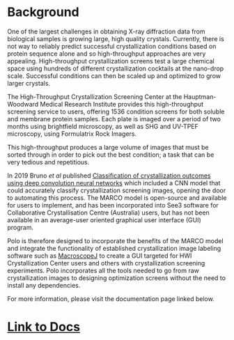 # Background
One of the largest challenges in obtaining X-ray diffraction
data from biological samples is growing large, high quality crystals.
Currently, there is not way to reliably predict successful crystallization
conditions based on protein sequence alone and so high-throughput approaches
are very appealing. High-throughput crystallization screens test a large
chemical space using hundreds of different crystallization cocktails at the
nano-drop scale. Successful conditions can then be scaled up and optimized to
grow larger crystals.

The High-Throughput Crystallization Screening Center at the Hauptman-Woodward 
Medical Research Institute provides this high-throughput screening service to
users, offering 1536 condition screens for both soluble and membrane protein
samples. Each plate is imaged over a period of two months using
brightfield microscopy, as well as SHG and UV-TPEF microscopy, using Formulatrix Rock Imagers.

This high-throughput produces a large volume of images that must be
sorted through in order to pick out the best condition; a task that can be
very tedious and repetitious.

In 2019 Bruno *et al* published [Classification of crystallization outcomes using deep convolution neural networks](https://journals.plos.org/plosone/article?id=10.1371/journal.pone.0198883)
which included a CNN model that could accurately classify crystallization screening
images, opening the door to automating this process. The MARCO model is open-source and available for users to implement, and has been incorporated into See3 software for Collaborative Crystallisation Centre (Australia) users, but has not been available in an average-user oriented graphical user interface (GUI) program.

Polo is therefore designed to incorporate the benefits of the MARCO model
and integrate the functionality of established crystallization image
labeling software such as [MacroscopeJ](https://hwi.buffalo.edu/wp-content/uploads/2016/11/MsjManual-0_1_1_3.pdf)
to create a GUI targeted for HWI Crystallization Center users and others with crystallization screening
experiments.  Polo incorporates all the tools needed to go from raw crystallization images
to designing optimization screens without the need to install any dependencies.

For more information, please visit the documentation page linked below.
# [Link to Docs](https://hauptman-woodward.github.io/Marco_Polo/)
